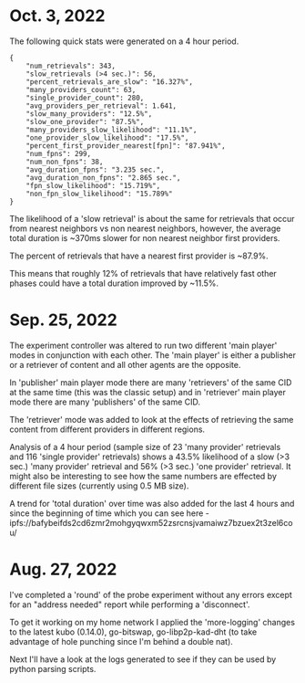 # Oct. 3, 2022

The following quick stats were generated on a 4 hour period.

```
{
    "num_retrievals": 343,
    "slow_retrievals (>4 sec.)": 56,
    "percent_retrievals_are_slow": "16.327%",
    "many_providers_count": 63,
    "single_provider_count": 280,
    "avg_providers_per_retrieval": 1.641,
    "slow_many_providers": "12.5%",
    "slow_one_provider": "87.5%",
    "many_providers_slow_likelihood": "11.1%",
    "one_provider_slow_likelihood": "17.5%",
    "percent_first_provider_nearest[fpn]": "87.941%",
    "num_fpns": 299,
    "num_non_fpns": 38,
    "avg_duration_fpns": "3.235 sec.",
    "avg_duration_non_fpns": "2.865 sec.",
    "fpn_slow_likelihood": "15.719%",
    "non_fpn_slow_likelihood": "15.789%"
}
```

The likelihood of a 'slow retrieval' is about the same for retrievals that occur from nearest neighbors vs non nearest neighbors, however, the average total duration is ~370ms slower for non nearest neighbor first providers.

The percent of retrievals that have a nearest first provider is ~87.9%.

This means that roughly 12% of retrievals that have relatively fast other phases could have a total duration improved by ~11.5%.

# Sep. 25, 2022

The experiment controller was altered to run two different 'main player' modes in conjunction with each other.  The 'main player' is either a publisher or a retriever of content and all other agents are the opposite.

In 'publisher' main player mode there are many 'retrievers' of the same CID at the same time (this was the classic setup) and in 'retriever' main player mode there are many 'publishers' of the same CID.

The 'retriever' mode was added to look at the effects of retrieving the same content from different providers in different regions.

Analysis of a 4 hour period (sample size of 23 'many provider' retrievals and 116 'single provider' retrievals) shows a 43.5% likelihood of a slow (>3 sec.) 'many provider' retrieval and 56% (>3 sec.) 'one provider' retrieval.  It might also be interesting to see how the same numbers are effected by different file sizes (currently using 0.5 MB size).

A trend for 'total duration' over time was also added for the last 4 hours and since the beginning of time which you can see here - ipfs://bafybeifds2cd6zmr2mohgyqwxm52zsrcnsjvamaiwz7bzuex2t3zel6cou/


# Aug. 27, 2022

I've completed a 'round' of the probe experiment without any errors except for an "address needed" report while performing a 'disconnect'.  

To get it working on my home network I applied the 'more-logging' changes to the latest kubo (0.14.0), go-bitswap, go-libp2p-kad-dht (to take advantage of hole punching since I'm behind a double nat).

Next I'll have a look at the logs generated to see if they can be used by python parsing scripts.


